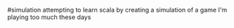 #simulation
attempting to learn scala by creating a simulation of a game I'm playing too much these days